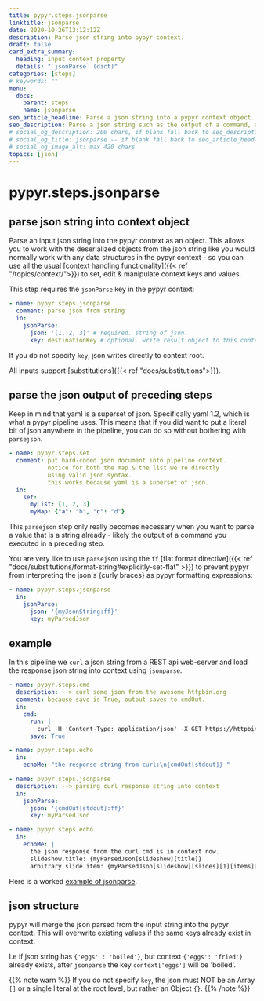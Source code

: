 ```yaml
---
title: pypyr.steps.jsonparse
linktitle: jsonparse
date: 2020-10-26T13:12:12Z
description: Parse json string into pypyr context.
draft: false
card_extra_summary:
  heading: input context property
  details: "`jsonParse` (dict)"
categories: [steps]
# keywords: ""
menu:
  docs:
    parent: steps
    name: jsonparse
seo_article_headline: Parse a json string into a pypyr context object.
seo_description: Parse a json string such as the output of a command, and deserialize it to the pypyr context.
# social_og_description: 200 chars, if blank fall back to seo_description then description
# social_og_title: jsonparse -- if blank fall back to seo_article_headline > .Title. Max 70 chars
# social_og_image_alt: max 420 chars
topics: [json]
---
```

# pypyr.steps.jsonparse
## parse json string into context object 
Parse an input json string into the pypyr context as an object. This allows you 
to work with the deserialized objects from the json string like you would 
normally work with any data structures in the pypyr context - so you can use 
all the usual [context handling functionality]({{< ref "/topics/context/">}}) 
to set, edit & manipulate context keys and values.

This step requires the `jsonParse` key in the pypyr context:

```yaml
- name: pypyr.steps.jsonparse
  comment: parse json from string
  in:
    jsonParse:
      json: '[1, 2, 3]' # required. string of json.
      key: destinationKey # optional. write result object to this context key.
```

If you do not specify `key`, json writes directly to context root.

All inputs support [substitutions]({{< ref "docs/substitutions">}}).

## parse the json output of preceding steps
Keep in mind that yaml is a superset of json. Specifically yaml 1.2, which is 
what a pypyr pipeline uses. This means that if you did want to put a literal 
bit of json anywhere in the pipeline, you can do so without bothering with 
`parsejson`.

```yaml
- name: pypyr.steps.set
  comment: put hard-coded json document into pipeline context.
           notice for both the map & the list we're directly
           using valid json syntax.
           this works because yaml is a superset of json.
  in:
    set:
      myList: [1, 2, 3]
      myMap: {"a": "b", "c": "d"}
```

This `parsejson` step only really becomes necessary when you want to parse a 
value that is a string already - likely the output of a command you executed in 
a preceding step.

You are very like to use `parsejson` using the `ff` 
[flat format directive]({{< ref "docs/substitutions/format-string#explicitly-set-flat" >}}) 
to prevent pypyr from interpreting the json's {curly braces} as pypyr formatting
expressions:

```yaml
- name: pypyr.steps.jsonparse
  in:
    jsonParse:
      json: '{myJsonString:ff}'
      key: myParsedJson
```

## example
In this pipeline we `curl` a json string from a REST api web-server and load the 
response json string into context using `jsonparse`.

```yaml
- name: pypyr.steps.cmd
  description: --> curl some json from the awesome httpbin.org
  comment: because save is True, output saves to cmdOut.
  in:
    cmd:
      run: |-
        curl -H 'Content-Type: application/json' -X GET https://httpbin.org/json
      save: True

- name: pypyr.steps.echo
  in:
    echoMe: "the response string from curl:\n{cmdOut[stdout]} "

- name: pypyr.steps.jsonparse
  description: --> parsing curl response string into context
  in:
    jsonParse:
      json: '{cmdOut[stdout]:ff}'
      key: myParsedJson

- name: pypyr.steps.echo
  in:
    echoMe: |
      the json response from the curl cmd is in context now.
      slideshow.title: {myParsedJson[slideshow][title]}
      arbitrary slide item: {myParsedJson[slideshow][slides][1][items][0]}
```

Here is a worked [example of jsonparse](https://github.com/pypyr/pypyr-example/blob/main/pipelines/jsonparse.yaml).

## json structure
pypyr will merge the json parsed from the input string into the pypyr context. 
This will overwrite existing values if the same keys already exist in context.

I.e if json string has `{'eggs' : 'boiled'}`, but context
`{'eggs': 'fried'}` already exists, after `jsonparse` the key `context['eggs']` 
will be 'boiled'.

{{% note warn %}}
If you do not specify `key`, the json must NOT be an Array `[]` or a single 
literal at the root level, but rather an Object `{}`.
{{% /note %}}